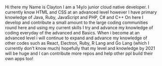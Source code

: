 Hi there my Name is Clayton I am a 14y/o junior cloud native developer. I currently know HTML and CSS at an advanced level however I have primary knowledge of Java, Ruby, JavaScript and PHP, C# and C++ On here I develop and contribute a small amount to the large coding communities round here and using my current skills I try and advance my knowledge of coding everyday of the advanced and Basics. When i become at an advanced level i will continue to expand and advance my knowledge of other codes such as React, Electron, Ruby, R Lang and Go Lang (which I currently don't know much) hopefully that my level and knowledge by 2021 will be huge and I can contribute more repos and help other ppl build their own apps too!
